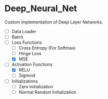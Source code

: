 # Deep_Neural_Net
Custom implementation of Deep Layer Networks.


- [ ] Data Loader
- [ ] Batch
- [ ] Loss Functions
  - [ ] Cross Entropy (For Softmax)
  - [ ] Hinge Loss
  - [x] MSE
- [ ] Activation Functions
  - [x] RELU 
  - [ ] Sigmoid
- [ ] Initializations
  - [ ] Zero Initialization
  - [ ] Normal Random Initialization
